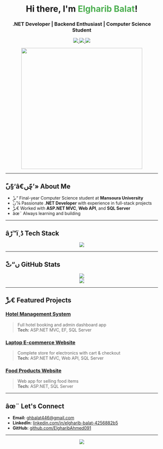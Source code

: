 
<h1 align="center">Hi there, I'm <span style="color:#4CAF50">Elgharib Balat</span>!</h1>
<h3 align="center">.NET Developer | Backend Enthusiast | Computer Science Student</h3>

<p align="center">
  <a href="https://www.linkedin.com/in/elgharib-balat-4256882b5">
    <img src="https://img.shields.io/badge/LinkedIn-blue?style=for-the-badge&logo=linkedin" />
  </a>
  <a href="https://github.com/ElgharibAhmed091">
    <img src="https://img.shields.io/badge/GitHub-black?style=for-the-badge&logo=github" />
  </a>
  <a href="mailto:ghbalat446@gmail.com">
    <img src="https://img.shields.io/badge/Gmail-red?style=for-the-badge&logo=gmail&logoColor=white" />
  </a>
</p>

<p align="center">
  <img src="https://media.giphy.com/media/qgQUggAC3Pfv687qPC/giphy.gif" width="400" />
</p>

---

## ًں§‘â€چًں’» About Me

- ًںژ“ Final-year Computer Science student at **Mansoura University**
- ًں’¼ Passionate **.NET Developer** with experience in full-stack projects
- ًںڑ€ Worked with **ASP.NET MVC**, **Web API**, and **SQL Server**
- âœ¨ Always learning and building

---

## âڑ™ï¸ڈ Tech Stack

<p align="center">
  <img src="https://skillicons.dev/icons?i=cs,dotnet,html,css,git,github,visualstudio,sqlserver" />
</p>

---

## ًں“ٹ GitHub Stats

<p align="center">
  <img src="https://github-readme-stats.vercel.app/api?username=ElgharibAhmed091&show_icons=true&theme=tokyonight" />
  <br/>
  <img src="https://github-readme-streak-stats.herokuapp.com?user=ElgharibAhmed091&theme=tokyonight" />
</p>

---

## ًںڑ€ Featured Projects

### [Hotel Management System](https://github.com/ElgharibAhmed091/Hotel-Management-System)
> Full hotel booking and admin dashboard app  
**Tech:** ASP.NET MVC, EF, SQL Server

### [Laptop E-commerce Website](https://github.com/ElgharibAhmed091/Laptop-Ecommerce)
> Complete store for electronics with cart & checkout  
**Tech:** ASP.NET MVC, Web API, SQL Server

### [Food Products Website](https://github.com/ElgharibAhmed091/Food-Store)
> Web app for selling food items  
**Tech:** ASP.NET, SQL Server

---

## âœ¨ Let's Connect

- **Email:** ghbalat446@gmail.com  
- **LinkedIn:** [linkedin.com/in/elgharib-balat-4256882b5](https://www.linkedin.com/in/elgharib-balat-4256882b5)  
- **GitHub:** [github.com/ElgharibAhmed091](https://github.com/ElgharibAhmed091)

---

<p align="center">
  <img src="https://readme-typing-svg.herokuapp.com?font=Fira+Code&size=22&pause=1000&center=true&vCenter=true&width=435&lines=I+build+clean+.NET+apps;I+love+coding+and+learning;Let's+connect!" />
</p>
